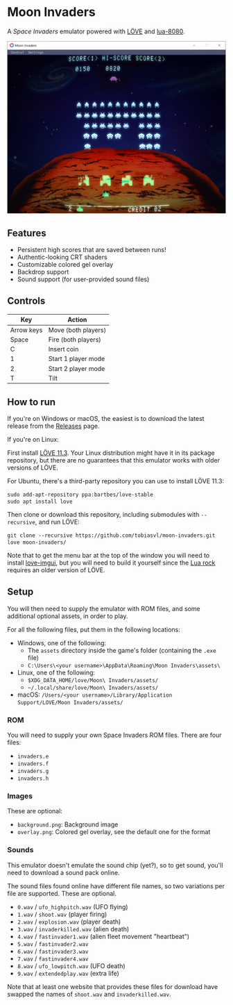 Moon Invaders
=============

A _Space Invaders_ emulator powered with [LÖVE](https://love2d.org) and [lua-8080](https://github.com/tobiasvl/lua-8080).

![Moon Invaders](screenshot.png)

## Features

* Persistent high scores that are saved between runs!
* Authentic-looking CRT shaders
* Customizable colored gel overlay
* Backdrop support
* Sound support (for user-provided sound files)

## Controls

| Key        | Action              |
|------------|---------------------|
| Arrow keys | Move (both players) |
| Space      | Fire (both players) |
| C          | Insert coin         |
| 1          | Start 1 player mode |
| 2          | Start 2 player mode |
| T          | Tilt                |

## How to run

If you're on Windows or macOS, the easiest is to download the latest release from the [Releases](https://github.com/tobiasvl/moon-invaders/releases) page.

If you're on Linux:

First install [LÖVE 11.3](https://love2d.org). Your Linux distribution might have it in its package repository, but there are no guarantees that this emulator works with older versions of LÖVE.

For Ubuntu, there's a third-party repository you can use to install LÖVE 11.3:

```
sudo add-apt-repository ppa:bartbes/love-stable
sudo apt install love
```

Then clone or download this repository, including submodules with `--recursive`, and run LÖVE:

```
git clone --recursive https://github.com/tobiasvl/moon-invaders.git
love moon-invaders/
```

Note that to get the menu bar at the top of the window you will need to install [love-imgui](https://github.com/slages/love-imgui), but you will need to build it yourself since the [Lua rock](https://luarocks.org/modules/slages/love-imgui) requires an older version of LÖVE.

## Setup

You will then need to supply the emulator with ROM files, and some additional optional assets, in order to play.

For all the following files, put them in the following locations:

* Windows, one of the following:
  * The `assets` directory inside the game's folder (containing the `.exe` file)
  * `C:\Users\<your username>\AppData\Roaming\Moon Invaders\assets\`
* Linux, one of the following:
  * `$XDG_DATA_HOME/love/Moon\ Invaders/assets/`
  * `~/.local/share/love/Moon\ Invaders/assets/`
* macOS: `/Users/<your username>/Library/Application Support/LOVE/Moon Invaders/assets/`

### ROM

You will need to supply your own Space Invaders ROM files. There are four files:

* `invaders.e`
* `invaders.f`
* `invaders.g`
* `invaders.h`

### Images

These are optional:

* `background.png`: Background image
* `overlay.png`: Colored gel overlay, see the default one for the format

### Sounds

This emulator doesn't emulate the sound chip (yet?), so to get sound, you'll need to download a sound pack online.

The sound files found online have different file names, so two variations per file are supported. These are optional.

* `0.wav` / `ufo_highpitch.wav` (UFO flying)
* `1.wav` / `shoot.wav` (player firing)
* `2.wav` / `explosion.wav` (player death)
* `3.wav` / `invaderkilled.wav` (alien death)
* `4.wav` / `fastinvader1.wav` (alien fleet movement "heartbeat")
* `5.wav` / `fastinvader2.wav`
* `6.wav` / `fastinvader3.wav`
* `7.wav` / `fastinvader4.wav`
* `8.wav` / `ufo_lowpitch.wav` (UFO death)
* `9.wav` / `extendedplay.wav` (extra life)

Note that at least one website that provides these files for download have swapped the names of `shoot.wav` and `invaderkilled.wav`.
